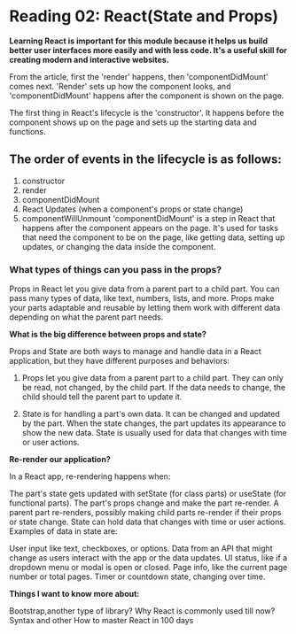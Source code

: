 # Reading 02: React(State and Props)

**Learning React is important for this module because it helps us build better user interfaces more easily and with less code. It's a useful skill for creating modern and interactive websites.**

From the article, first the 'render' happens, then 'componentDidMount' comes next. 'Render' sets up how the component looks, and 'componentDidMount' happens after the component is shown on the page.

The first thing in React's lifecycle is the 'constructor'. It happens before the component shows up on the page and sets up the starting data and functions.

## The order of events in the lifecycle is as follows:

1. constructor
2. render
3. componentDidMount
4. React Updates (when a component's props or state change)
5. componentWillUnmount
'componentDidMount' is a step in React that happens after the component appears on the page. It's used for tasks that need the component to be on the page, like getting data, setting up updates, or changing the data inside the component.

### What types of things can you pass in the props?

Props in React let you give data from a parent part to a child part. You can pass many types of data, like text, numbers, lists, and more. Props make your parts adaptable and reusable by letting them work with different data depending on what the parent part needs.

**What is the big difference between props and state?**

Props and State are both ways to manage and handle data in a React application, but they have different purposes and behaviors:

1. Props let you give data from a parent part to a child part. They can only be read, not changed, by the child part. If the data needs to change, the child should tell the parent part to update it.

2. State is for handling a part's own data. It can be changed and updated by the part. When the state changes, the part updates its appearance to show the new data. State is usually used for data that changes with time or user actions.

**Re-render our application?**

In a React app, re-rendering happens when:

The part's state gets updated with setState (for class parts) or useState (for functional parts).
The part's props change and make the part re-render.
A parent part re-renders, possibly making child parts re-render if their props or state change.
State can hold data that changes with time or user actions. Examples of data in state are:

User input like text, checkboxes, or options.
Data from an API that might change as users interact with the app or the data updates.
UI status, like if a dropdown menu or modal is open or closed.
Page info, like the current page number or total pages.
Timer or countdown state, changing over time.

**Things I want to know more about:**

Bootstrap,another type of library?
Why React is commonly used till now?
Syntax and other
How to master React in 100 days

